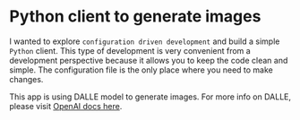 # Python client to generate images

I wanted to explore `configuration driven development` and build a simple `Python` client.
This type of development is very convenient from a development perspective because it allows you to keep the code clean and simple. The configuration file is the only place where you need to make changes.

This app is using DALLE model to generate images. For more info on DALLE, please visit [OpenAI docs here](https://platform.openai.com/docs/api-reference/images/create).
